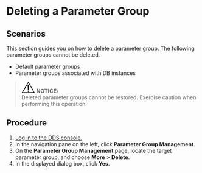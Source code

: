 # Deleting a Parameter Group<a name="dds_03_0016"></a>

## **Scenarios**<a name="section39142125132819"></a>

This section guides you on how to delete a parameter group. The following parameter groups cannot be deleted.

-   Default parameter groups
-   Parameter groups associated with DB instances

>![](public_sys-resources/icon-notice.gif) **NOTICE:**   
>Deleted parameter groups cannot be restored. Exercise caution when performing this operation.  

## Procedure<a name="section63625078171817"></a>

1.  [Log in to the DDS console.](logging-in-to-the-dds-console.md)
2.  In the navigation pane on the left, click  **Parameter Group Management**.
3.  On the  **Parameter Group Management**  page, locate the target parameter group, and choose  **More**  \>  **Delete**.
4.  In the displayed dialog box, click  **Yes**.


